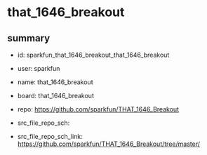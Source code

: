 # that_1646_breakout
 
## summary 
* id: sparkfun_that_1646_breakout_that_1646_breakout
* user: sparkfun
* name: that_1646_breakout
* board: that_1646_breakout
* repo: https://github.com/sparkfun/THAT_1646_Breakout



* src_file_repo_sch: 
* src_file_repo_sch_link: https://github.com/sparkfun/THAT_1646_Breakout/tree/master/




